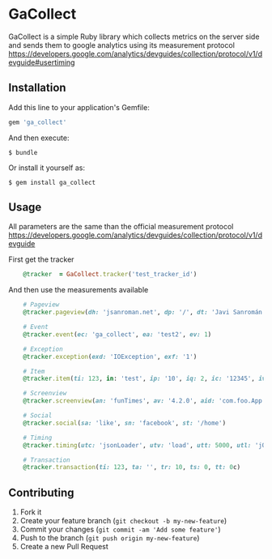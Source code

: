 # GaCollect

GaCollect is a simple Ruby library which collects metrics on the server side and sends them to google analytics using its measurement protocol https://developers.google.com/analytics/devguides/collection/protocol/v1/devguide#usertiming


## Installation

Add this line to your application's Gemfile:

```ruby
gem 'ga_collect'
```

And then execute:

    $ bundle

Or install it yourself as:

    $ gem install ga_collect

## Usage
All parameters are the same than the official measurement protocol https://developers.google.com/analytics/devguides/collection/protocol/v1/devguide

First get the tracker
```ruby
    @tracker  = GaCollect.tracker('test_tracker_id')
```
And then use the measurements available
```ruby
    # Pageview
    @tracker.pageview(dh: 'jsanroman.net', dp: '/', dt: 'Javi Sanromán')

    # Event
    @tracker.event(ec: 'ga_collect', ea: 'test2', ev: 1)

    # Exception
    @tracker.exception(exd: 'IOException', exf: '1')

    # Item
    @tracker.item(ti: 123, in: 'test', ip: '10', iq: 2, ic: '12345', iv: 'ga_collect')

    # Screenview
    @tracker.screenview(an: 'funTimes', av: '4.2.0', aid: 'com.foo.App', aiid: 'com.android.vending', cd: 'Home')

    # Social
    @tracker.social(sa: 'like', sn: 'facebook', st: '/home')

    # Timing
    @tracker.timing(utc: 'jsonLoader', utv: 'load', utt: 5000, utl: 'jQuery', dns: 100, pdt: 20, rrt: 32, tcp: 56, srt: 12)

    # Transaction
    @tracker.transaction(ti: 123, ta: '', tr: 10, ts: 0, tt: 0c)
```


## Contributing

1. Fork it
2. Create your feature branch (`git checkout -b my-new-feature`)
3. Commit your changes (`git commit -am 'Add some feature'`)
4. Push to the branch (`git push origin my-new-feature`)
5. Create a new Pull Request
